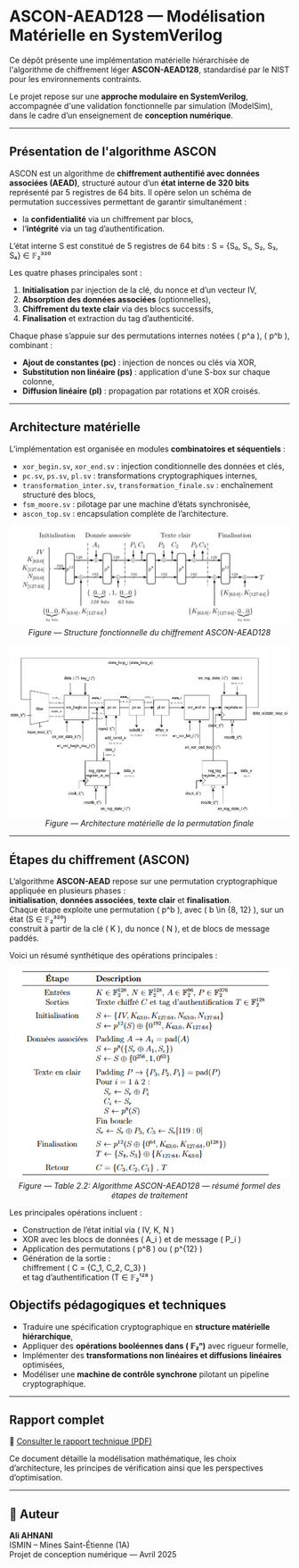# ASCON-AEAD128 — Modélisation Matérielle en SystemVerilog

Ce dépôt présente une implémentation matérielle hiérarchisée de l'algorithme de chiffrement léger **ASCON-AEAD128**, standardisé par le NIST pour les environnements contraints.

Le projet repose sur une **approche modulaire en SystemVerilog**, accompagnée d'une validation fonctionnelle par simulation (ModelSim), dans le cadre d’un enseignement de **conception numérique**.

---

## Présentation de l'algorithme ASCON

ASCON est un algorithme de **chiffrement authentifié avec données associées (AEAD)**, structuré autour d’un **état interne de 320 bits** représenté par 5 registres de 64 bits. Il opère selon un schéma de permutation successives permettant de garantir simultanément :

- la **confidentialité** via un chiffrement par blocs,
- l’**intégrité** via un tag d’authentification.

L’état interne S est constitué de 5 registres de 64 bits :
S = {S₀, S₁, S₂, S₃, S₄} ∈ 𝔽₂³²⁰


Les quatre phases principales sont :
1. **Initialisation** par injection de la clé, du nonce et d’un vecteur IV,
2. **Absorption des données associées** (optionnelles),
3. **Chiffrement du texte clair** via des blocs successifs,
4. **Finalisation** et extraction du tag d’authenticité.

Chaque phase s’appuie sur des permutations internes notées \( p^a \), \( p^b \), combinant :
- **Ajout de constantes (pc)** : injection de nonces ou clés via XOR,
- **Substitution non linéaire (ps)** : application d'une S-box sur chaque colonne,
- **Diffusion linéaire (pl)** : propagation par rotations et XOR croisés.

---

## Architecture matérielle

L’implémentation est organisée en modules **combinatoires et séquentiels** :

- `xor_begin.sv`, `xor_end.sv` : injection conditionnelle des données et clés,
- `pc.sv`, `ps.sv`, `pl.sv` : transformations cryptographiques internes,
- `transformation_inter.sv`, `transformation_finale.sv` : enchaînement structuré des blocs,
- `fsm_moore.sv` : pilotage par une machine d’états synchronisée,
- `ascon_top.sv` : encapsulation complète de l’architecture.

<p align="center">
  <img src="chiffrement.jpg" alt="Structure algorithmique" width="650"/>
  <br><em>Figure — Structure fonctionnelle du chiffrement ASCON-AEAD128</em>
</p>

<p align="center">
  <img src="transformation_finale.jpg" alt="Architecture matérielle finale" width="600"/>
  <br><em>Figure — Architecture matérielle de la permutation finale</em>
</p>

---
##  Étapes du chiffrement (ASCON)

L’algorithme **ASCON-AEAD** repose sur une permutation cryptographique appliquée en plusieurs phases :  
**initialisation**, **données associées**, **texte clair** et **finalisation**.  
Chaque étape exploite une permutation \( p^b \), avec \( b \in \{8, 12\} \), sur un état \(S ∈ 𝔽₂³²⁰)  
construit à partir de la clé \( K \), du nonce \( N \), et de blocs de message paddés.

Voici un résumé synthétique des opérations principales :

<p align="center">
  <img src="etapes de traitement.png" alt="Etapes de traitement" width="650"/>
  <br><em>Figure — Table 2.2: Algorithme ASCON-AEAD128 — résumé formel des étapes de traitement </em>
</p>

Les principales opérations incluent :
- Construction de l’état initial via \( IV, K, N \)
- XOR avec les blocs de données \( A_i \) et de message \( P_i \)
- Application des permutations \( p^8 \) ou \( p^{12} \)
- Génération de la sortie :  
  chiffrement \( C = \{C_1, C_2, C_3\} \)  
  et tag d’authentification \(T ∈ 𝔽₂¹²⁸ )

## Objectifs pédagogiques et techniques

- Traduire une spécification cryptographique en **structure matérielle hiérarchique**,
- Appliquer des **opérations booléennes dans \( 𝔽₂ⁿ)** avec rigueur formelle,
- Implémenter des **transformations non linéaires et diffusions linéaires** optimisées,
- Modéliser une **machine de contrôle synchrone** pilotant un pipeline cryptographique.

---

## Rapport complet

📄 [Consulter le rapport technique (PDF)](./Rapport_ASCON_AHNANI_ALI%20(2).pdf)

Ce document détaille la modélisation mathématique, les choix d’architecture, les principes de vérification ainsi que les perspectives d’optimisation.

---

## 👤 Auteur

**Ali AHNANI**  
ISMIN – Mines Saint-Étienne (1A)  
Projet de conception numérique — Avril 2025
